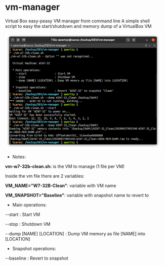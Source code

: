 # vm-manager

Virtual Box easy-peasy VM manager from command line
A simple shell script to easy the start/shutdown and memory dump of a VirtualBox VM

![](./screenshot/vm-manager.png)

  * Notes:
<p><b>vm-w7-32b-clean.sh:</b> is the VM to manage (1 file per VM)</p>
<p>Inside the vm file there are 2 variables:</p>
<p><b>VM_NAME="W7-32B-Clean"</b>: variable with VM name</p>
<p><b>VM_SNAPSHOT="Baseline"</b>: variable with snapshot name to revert to</p>

* Main operations:
<p>    --start                  : Start VM</p>
<p>    --stop                   : Shutdown VM</p>
<p>    --dump [NAME] [LOCATION] : Dump VM memory as file [NAME] into [LOCATION]</p>

* Snapshot operations:
<p>    --baseline               : Revert to snapshot<p>